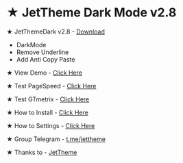 # ★ JetTheme Dark Mode v2.8 <br/>

★ JetThemeDark v2.8 - <a href='https://github.com/arv-fazriansyah/JetThemeDark/archive/refs/heads/main.zip'>Download</a><br/>
- DarkMode
- Remove Underline
- Add Anti Copy Paste

★ View Demo - <a href='https://www.fazriansyah.com/'>Click Here</a><br/>

★ Test PageSpeed - <a href='https://developers.google.com/speed/pagespeed/insights/?hl=id&url=https://www.fazriansyah.com/'>Click Here</a><br/>

★ Test GTmetrix - <a href='https://gtmetrix.com/reports/www.fazriansyah.com/kDgFBOnD/'>Click Here</a><br/>

★ How to Install - <a href='https://www.jettheme.com/2020/02/cara-instal-jettheme-di-blogger.html'>Click Here</a><br/>

★ How to Settings - <a href='https://www.jettheme.com/2021/03/setting-template-jettheme.html'>Click Here</a><br/>

★ Group Telegram - <a href='https://t.me/jettheme'>t.me/jettheme</a><br/>

★ Thanks to - <a href='https://github.com/jettheme'>JetTheme</a><br/>
